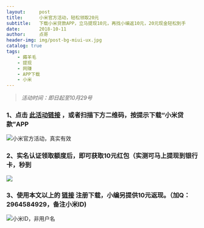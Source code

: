 ```yaml
---
layout:     post
title:      小米官方活动，轻松领取20元
subtitle:   下载小米贷款APP，立马提现10元，再找小编返10元，20元现金轻松到手
date:       2018-10-11
author:     点哥
header-img: img/post-bg-miui-ux.jpg
catalog: true
tags:
    - 薅羊毛
    - 提现
    - 网赚
    - APP下载
    - 小米
---
```



> *活动时间：即日起至10月29号*

### 1、点击 [此活动链接](https://api.jr.mi.com/loan/activity/201808/invitenewuser/?from=test&inviteCode=8anock#/invited) ，或者扫描下方二维码，按提示下载“小米贷款”APP

![小米官方活动，真实有效](http://pa5xwitj2.bkt.clouddn.com/xiaomidai/xiaomidai-qrcode.jpg)

### 2、实名认证领取额度后，即可获取10元红包（实测可马上提现到银行卡，秒到

![](http://pa5xwitj2.bkt.clouddn.com/xiaomidai/xiaomidai-withdraw.jpg)

### 3、使用本文以上的 [链接](https://api.jr.mi.com/loan/activity/201808/invitenewuser/?from=test&inviteCode=8anock#/invited) 注册下载，小编另提供10元返现。（加Q：2964584929，备注小米ID)

![小米ID，非用户名](http://pa5xwitj2.bkt.clouddn.com/xiaomidai/xiaomidai-yourid.jpg)